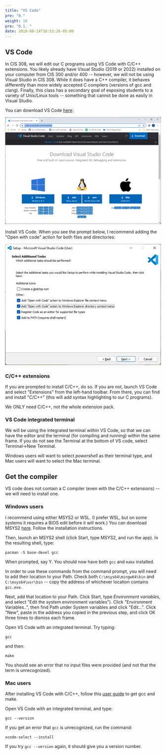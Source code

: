 ```yaml
---
title: "VS Code"
pre: "0."
weight: 10
pre: "0.1. "
date: 2018-08-24T10:53:26-05:00
---
```


## VS Code

In CIS 308, we will edit our C programs using VS Code with C/C++ extensions. You likely already have Visual Studio (2019 or 2022) installed on your computer from CIS 300 and/or 400 -- however, we will not be using Visual Studio in CIS 308. While it does have a C++ compiler, it behaves differently than more widely accepted C compilers (versions of gcc and clang). Finally, this class has a secondary goal of exposing students to a variety of Unix/Linux tools -- something that cannot be done as easily in Visual Studio.

You can download VS Code [here](https://code.visualstudio.com/download):

![VS Code download](/images/vsCodeDownload.png)

Install VS Code. When you see the prompt below, I recommend adding the "Open with code" action for both files and directories:

![Open with code](/images/addAction.png)

### C/C++ extensions

If you are prompted to install C/C++, do so. If you are not, launch VS Code and select "Extensions" from the left-hand toolbar. From there, you can find and install "C/C++" (this will add syntax highlighting to our C programs).

We ONLY need C/C++, not the whole extension pack.

### VS Code integrated terminal

We will be using the integrated terminal within VS Code, so that we can have the editor and the terminal (for compiling and running) within the same frame. If you do not see the Terminal at the bottom of VS code, select Terminal->New Terminal.

Windows users will want to select *powershell* as their terminal type, and Mac users will want to select the Mac terminal.

## Get the compiler

VS code does not contain a C compiler (even with the C/C++ extensions) -- we will need to install one.

### Windows users

I recommend using either MSYS2 or WSL. (I prefer WSL, but on some systems it requires a BIOS edit before it will work.) You can download MSYS2 [here](https://www.msys2.org/). Follow the installation instructions. 

Then, launch an MSYS2 shell (click Start, type MSYS2, and run the app). In the resulting shell, type:

```text
pacman -S base-devel gcc
```

When prompted, say Y. You should now have both `gcc` and `make` installed.

In order to use these commands from the command prompt, you will need to add their location to your Path. Check both `C:\msys64\mingw64\bin` and `C:\msys64\usr\bin` -- copy the address of whichever location contains `gcc.exe`.

Next, add that location to your Path. Click Start, type *Environment variables*, and select "Edit the system environment variables"). Click "Environment Variables..", then find Path under System variables and click "Edit...". Click "New", paste in the address you copied in the previous step, and click OK three times to dismiss each frame.

Open VS Code with an integrated terminal. Try typing:

```text
gcc
```

and then:

```text
make
```

You should see an error that no input files were provided (and not that the term is unrecognized).

### Mac users

After installing VS Code with C/C++, follow this [user guide](https://code.visualstudio.com/docs/cpp/config-clang-mac) to get gcc and make.

Open VS Code with an integrated terminal, and type:

```text
gcc --version
```

If you get an error that `gcc` is unrecognized, run the command:

```text
xcode-select --install
```

If you try `gcc --version` again, it should give you a version number.
